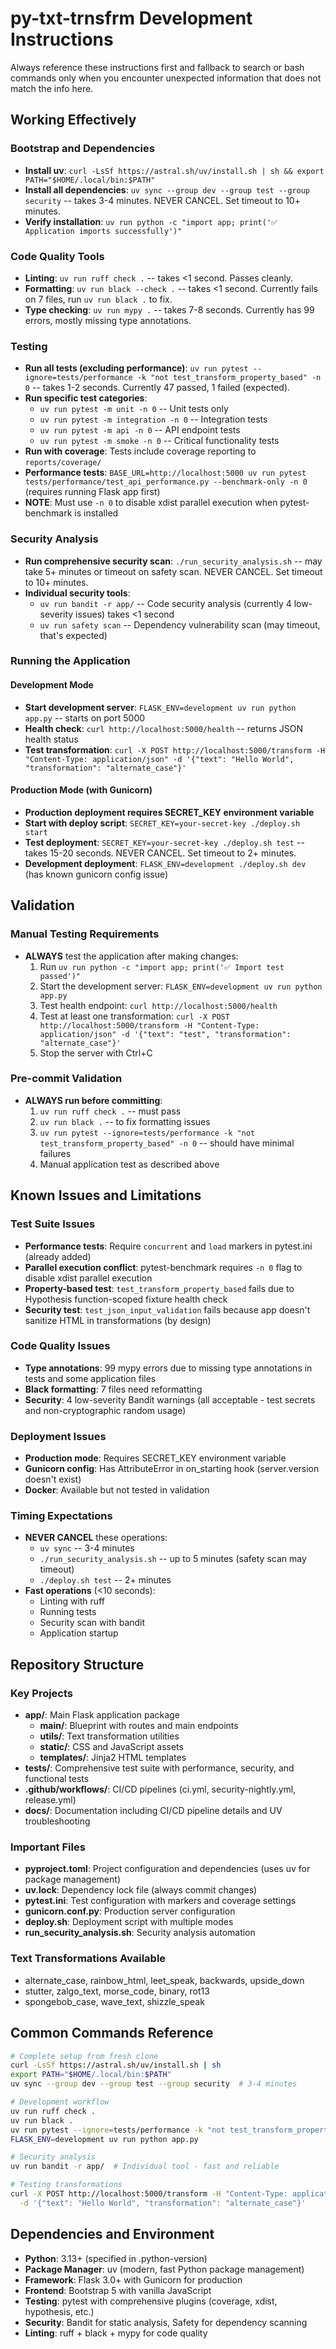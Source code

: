 # py-txt-trnsfrm Development Instructions

Always reference these instructions first and fallback to search or bash commands only when you encounter unexpected information that does not match the info here.

## Working Effectively

### Bootstrap and Dependencies
- **Install uv**: `curl -LsSf https://astral.sh/uv/install.sh | sh && export PATH="$HOME/.local/bin:$PATH"`
- **Install all dependencies**: `uv sync --group dev --group test --group security` -- takes 3-4 minutes. NEVER CANCEL. Set timeout to 10+ minutes.
- **Verify installation**: `uv run python -c "import app; print('✅ Application imports successfully')"`

### Code Quality Tools
- **Linting**: `uv run ruff check .` -- takes <1 second. Passes cleanly.
- **Formatting**: `uv run black --check .` -- takes <1 second. Currently fails on 7 files, run `uv run black .` to fix.
- **Type checking**: `uv run mypy .` -- takes 7-8 seconds. Currently has 99 errors, mostly missing type annotations.

### Testing
- **Run all tests (excluding performance)**: `uv run pytest --ignore=tests/performance -k "not test_transform_property_based" -n 0` -- takes 1-2 seconds. Currently 47 passed, 1 failed (expected).
- **Run specific test categories**: 
  - `uv run pytest -m unit -n 0` -- Unit tests only
  - `uv run pytest -m integration -n 0` -- Integration tests
  - `uv run pytest -m api -n 0` -- API endpoint tests
  - `uv run pytest -m smoke -n 0` -- Critical functionality tests
- **Run with coverage**: Tests include coverage reporting to `reports/coverage/`
- **Performance tests**: `BASE_URL=http://localhost:5000 uv run pytest tests/performance/test_api_performance.py --benchmark-only -n 0` (requires running Flask app first)
- **NOTE**: Must use `-n 0` to disable xdist parallel execution when pytest-benchmark is installed

### Security Analysis
- **Run comprehensive security scan**: `./run_security_analysis.sh` -- may take 5+ minutes or timeout on safety scan. NEVER CANCEL. Set timeout to 10+ minutes.
- **Individual security tools**:
  - `uv run bandit -r app/` -- Code security analysis (currently 4 low-severity issues) takes <1 second
  - `uv run safety scan` -- Dependency vulnerability scan (may timeout, that's expected)

### Running the Application

#### Development Mode
- **Start development server**: `FLASK_ENV=development uv run python app.py` -- starts on port 5000
- **Health check**: `curl http://localhost:5000/health` -- returns JSON health status
- **Test transformation**: `curl -X POST http://localhost:5000/transform -H "Content-Type: application/json" -d '{"text": "Hello World", "transformation": "alternate_case"}'`

#### Production Mode (with Gunicorn)
- **Production deployment requires SECRET_KEY environment variable**
- **Start with deploy script**: `SECRET_KEY=your-secret-key ./deploy.sh start` 
- **Test deployment**: `SECRET_KEY=your-secret-key ./deploy.sh test` -- takes 15-20 seconds. NEVER CANCEL. Set timeout to 2+ minutes.
- **Development deployment**: `FLASK_ENV=development ./deploy.sh dev` (has known gunicorn config issue)

## Validation

### Manual Testing Requirements
- **ALWAYS** test the application after making changes:
  1. Run `uv run python -c "import app; print('✅ Import test passed')"`
  2. Start the development server: `FLASK_ENV=development uv run python app.py`
  3. Test health endpoint: `curl http://localhost:5000/health`
  4. Test at least one transformation: `curl -X POST http://localhost:5000/transform -H "Content-Type: application/json" -d '{"text": "test", "transformation": "alternate_case"}'`
  5. Stop the server with Ctrl+C

### Pre-commit Validation
- **ALWAYS run before committing**:
  1. `uv run ruff check .` -- must pass
  2. `uv run black .` -- to fix formatting issues
  3. `uv run pytest --ignore=tests/performance -k "not test_transform_property_based" -n 0` -- should have minimal failures
  4. Manual application test as described above

## Known Issues and Limitations

### Test Suite Issues
- **Performance tests**: Require `concurrent` and `load` markers in pytest.ini (already added)
- **Parallel execution conflict**: pytest-benchmark requires `-n 0` flag to disable xdist parallel execution
- **Property-based test**: `test_transform_property_based` fails due to Hypothesis function-scoped fixture health check
- **Security test**: `test_json_input_validation` fails because app doesn't sanitize HTML in transformations (by design)

### Code Quality Issues  
- **Type annotations**: 99 mypy errors due to missing type annotations in tests and some application files
- **Black formatting**: 7 files need reformatting
- **Security**: 4 low-severity Bandit warnings (all acceptable - test secrets and non-cryptographic random usage)

### Deployment Issues
- **Production mode**: Requires SECRET_KEY environment variable
- **Gunicorn config**: Has AttributeError in on_starting hook (server.version doesn't exist)
- **Docker**: Available but not tested in validation

### Timing Expectations
- **NEVER CANCEL** these operations:
  - `uv sync` -- 3-4 minutes 
  - `./run_security_analysis.sh` -- up to 5 minutes (safety scan may timeout)
  - `./deploy.sh test` -- 2+ minutes
- **Fast operations** (<10 seconds):
  - Linting with ruff
  - Running tests
  - Security scan with bandit
  - Application startup

## Repository Structure

### Key Projects
- **app/**: Main Flask application package
  - **main/**: Blueprint with routes and main endpoints  
  - **utils/**: Text transformation utilities
  - **static/**: CSS and JavaScript assets
  - **templates/**: Jinja2 HTML templates
- **tests/**: Comprehensive test suite with performance, security, and functional tests
- **.github/workflows/**: CI/CD pipelines (ci.yml, security-nightly.yml, release.yml)
- **docs/**: Documentation including CI/CD pipeline details and UV troubleshooting

### Important Files
- **pyproject.toml**: Project configuration and dependencies (uses uv for package management)
- **uv.lock**: Dependency lock file (always commit changes)
- **pytest.ini**: Test configuration with markers and coverage settings
- **gunicorn.conf.py**: Production server configuration
- **deploy.sh**: Deployment script with multiple modes
- **run_security_analysis.sh**: Security analysis automation

### Text Transformations Available
- alternate_case, rainbow_html, leet_speak, backwards, upside_down
- stutter, zalgo_text, morse_code, binary, rot13
- spongebob_case, wave_text, shizzle_speak

## Common Commands Reference

```bash
# Complete setup from fresh clone
curl -LsSf https://astral.sh/uv/install.sh | sh
export PATH="$HOME/.local/bin:$PATH"
uv sync --group dev --group test --group security  # 3-4 minutes

# Development workflow
uv run ruff check .
uv run black .
uv run pytest --ignore=tests/performance -k "not test_transform_property_based" -n 0
FLASK_ENV=development uv run python app.py

# Security analysis
uv run bandit -r app/  # Individual tool - fast and reliable

# Testing transformations
curl -X POST http://localhost:5000/transform -H "Content-Type: application/json" \
  -d '{"text": "Hello World", "transformation": "alternate_case"}'
```

## Dependencies and Environment
- **Python**: 3.13+ (specified in .python-version)
- **Package Manager**: uv (modern, fast Python package management)
- **Framework**: Flask 3.0+ with Gunicorn for production
- **Frontend**: Bootstrap 5 with vanilla JavaScript
- **Testing**: pytest with comprehensive plugins (coverage, xdist, hypothesis, etc.)
- **Security**: Bandit for static analysis, Safety for dependency scanning
- **Linting**: ruff + black + mypy for code quality
